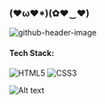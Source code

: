 ### (♥ω♥*)(✿♥‿♥)

![github-header-image](https://media0.giphy.com/media/v1.Y2lkPTc5MGI3NjExamxuamRlMzVkMGZocGpqcHVzMDFpem91aDhld3djMzVsdWVqNml2dCZlcD12MV9pbnRlcm5hbF9naWZfYnlfaWQmY3Q9Zw/nzCDqg3pNqg7K/giphy.gif)

#### Tech Stack:
![HTML5](https://img.shields.io/badge/html5-%23E34F26.svg?style=flat&logo=html5&logoColor=white) ![CSS3](https://img.shields.io/badge/css3-%231572B6.svg?style=flat&logo=css3&logoColor=white)

![Alt text](https://spotify-recently-played-readme.vercel.app/api?user=49luqo7l3ir0ry7o23invtns8&unique={true|1|on|yes})
